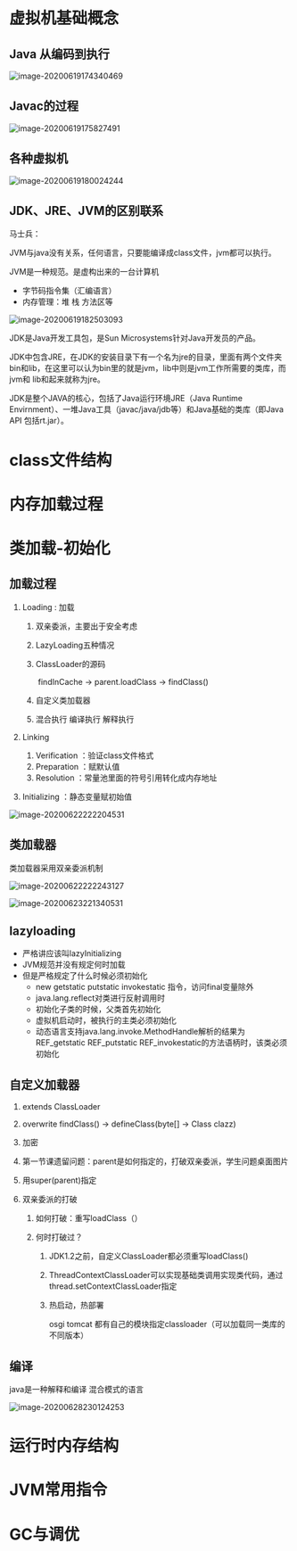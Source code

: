 # 虚拟机基础概念

## Java 从编码到执行

![image-20200619174340469](JVM.assets/image-20200619174340469.png)

## Javac的过程

![image-20200619175827491](JVM.assets/image-20200619175827491.png)

## 各种虚拟机

![image-20200619180024244](JVM.assets/image-20200619180024244.png)

## JDK、JRE、JVM的区别联系

马士兵：

JVM与java没有关系，任何语言，只要能编译成class文件，jvm都可以执行。

JVM是一种规范。是虚构出来的一台计算机

- 字节码指令集（汇编语言）
- 内存管理：堆 栈 方法区等

![image-20200619182503093](JVM.assets/image-20200619182503093.png)



JDK是Java开发工具包，是Sun Microsystems针对Java开发员的产品。

JDK中包含JRE，在JDK的安装目录下有一个名为jre的目录，里面有两个文件夹bin和lib，在这里可以认为bin里的就是jvm，lib中则是jvm工作所需要的类库，而jvm和 lib和起来就称为jre。

JDK是整个JAVA的核心，包括了Java运行环境JRE（Java Runtime Envirnment）、一堆Java工具（javac/java/jdb等）和Java基础的类库（即Java API 包括rt.jar）。



# class文件结构



# 内存加载过程


# 类加载-初始化

## 加载过程

1. Loading : 加载

   1. 双亲委派，主要出于安全考虑

   2. LazyLoading五种情况

   3. ClassLoader的源码 

      ​	findInCache -> parent.loadClass -> findClass()

   4. 自定义类加载器

   5. 混合执行 编译执行 解释执行

2. Linking
   1. Verification ：验证class文件格式
   2. Preparation ：赋默认值
   3. Resolution ：常量池里面的符号引用转化成内存地址

3. Initializing ：静态变量赋初始值

![image-20200622222204531](JVM.assets/image-20200622222204531.png)

## 类加载器

类加载器采用双亲委派机制

![image-20200622222243127](JVM.assets/image-20200622222243127.png)

![image-20200623221340531](JVM.assets/image-20200623221340531.png)

## lazyloading

- 严格讲应该叫lazyInitializing
- JVM规范并没有规定何时加载
- 但是严格规定了什么时候必须初始化
  - new getstatic putstatic invokestatic 指令，访问final变量除外
  - java.lang.reflect对类进行反射调用时
  - 初始化子类的时候，父类首先初始化
  - 虚拟机启动时，被执行的主类必须初始化
  - 动态语言支持java.lang.invoke.MethodHandle解析的结果为REF_getstatic REF_putstatic REF_invokestatic的方法语柄时，该类必须初始化

## 自定义加载器

1. extends ClassLoader

2. overwrite findClass() -> defineClass(byte[] -> Class clazz)

3. 加密

4. 第一节课遗留问题：parent是如何指定的，打破双亲委派，学生问题桌面图片

5. 用super(parent)指定

6. 双亲委派的打破
   1. 如何打破：重写loadClass（）

   2. 何时打破过？

      1. JDK1.2之前，自定义ClassLoader都必须重写loadClass()

      2. ThreadContextClassLoader可以实现基础类调用实现类代码，通过thread.setContextClassLoader指定

      3. 热启动，热部署

         osgi tomcat 都有自己的模块指定classloader（可以加载同一类库的不同版本）

## 编译

java是一种解释和编译 混合模式的语言

![image-20200628230124253](JVM.assets/image-20200628230124253.png)



# 运行时内存结构



# JVM常用指令

# GC与调优

